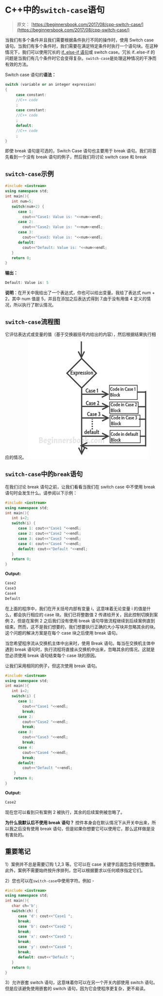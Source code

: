 # C++中的`switch-case`语句

> 原文： [https://beginnersbook.com/2017/08/cpp-switch-case/](https://beginnersbook.com/2017/08/cpp-switch-case/)

当我们有多个条件并且我们需要根据条件执行不同的操作时，使用 Switch case 语句。当我们有多个条件时，我们需要在满足特定条件时执行一个语句块。在这种情况下，我们可以使用冗长的 [if..else-if 语句](https://beginnersbook.com/2017/08/cpp-if-else-statement/)或 switch case。冗长 if..else-if 的问题是当我们有几个条件时它会变得复杂。`switch-case`是处理这种情况的干净而有效的方法。

Switch case 语句的**语法：**

```cpp
switch (variable or an integer expression)
{
     case constant:
     //C++ code
     ;
     case constant:
     //C++ code
     ;
     default:
     //C++ code
     ;
}
```

即使 break 语句是可选的，Switch Case 语句也主要用于 break 语句。我们将首先看到一个没有 break 语句的例子，然后我们将讨论 switch case 和 break

## `switch-case`示例

```cpp
#include <iostream>
using namespace std;
int main(){
   int num=5;
   switch(num+2) {
      case 1: 
        cout<<"Case1: Value is: "<<num<<endl;
      case 2: 
        cout<<"Case2: Value is: "<<num<<endl;
      case 3: 
        cout<<"Case3: Value is: "<<num<<endl;
      default: 
        cout<<"Default: Value is: "<<num<<endl;
   }
   return 0;
}
```

**输出：**

```cpp
Default: Value is: 5
```

**说明**：在开关中我给出了一个表达式，你也可以给出变量。我给了表达式 num + 2，其中 num 值是 5，并且在添加之后表达式得到 7.由于没有用值 4 定义的情况，所以执行了默认情况。

## `switch-case`流程图

它评估表达式或变量的值（基于交换器括号内给出的内容），然后根据结果执行相应的情况。
![switch case flow diagram](img/4f4a0032c3c6f26d1bc5a76c8a08546f.jpg)

## `switch-case`中的`break`语句

在我们讨论 break 语句之前，让我们看看当我们在 switch case 中不使用 break 语句时会发生什么。请参阅以下示例：

```cpp
#include <iostream>
using namespace std;
int main(){
   int i=2;
   switch(i) {
      case 1: cout<<"Case1 "<<endl;
      case 2: cout<<"Case2 "<<endl;
      case 3: cout<<"Case3 "<<endl;
      case 4: cout<<"Case4 "<<endl;
      default: cout<<"Default "<<endl; 
   }
   return 0;
}
```

**Output:**

```cpp
Case2 
Case3 
Case4 
Default 

```

在上面的程序中，我们在开关括号内部有变量 i，这意味着无论变量 i 的值是什么，都会执行相应的 case 块。我们已将整数值 2 传递给开关，因此控制切换到案例 2，但是在案例 2 之后我们没有使用 break 语句导致流程继续到后续案例直到结束。然而，这不是我们想要的，我们想要执行正确的大小写块并忽略其余的块。这个问题的解决方案是在每个 case 块之后使用 break 语句。

当您希望程序流从交换机主体中出来时，使用 Break 语句。每当在交换机主体中遇到 break 语句时，执行流程将直接从交换机中出来，忽略其余的情况。这就是您必须使用 break 语句结束每个 case 块的原因。

让我们采用相同的例子，但这次使用 break 语句。

```cpp
#include <iostream>
using namespace std;
int main(){
   int i=2;
   switch(i) {
      case 1:
        cout<<"Case1 "<<endl;
        break;
      case 2:
        cout<<"Case2 "<<endl;
        break;
      case 3:
        cout<<"Case3 "<<endl;
        break;
      case 4:
        cout<<"Case4 "<<endl;
        break;
      default:
        cout<<"Default "<<endl;
    }
    return 0;
}
```

**Output:**

```cpp
Case2
```

现在您可以看到只有案例 2 被执行，其余的后续案例被忽略了。

**为什么我默认后不使用 break 语句？**
控件本身会在默认情况下从开关中出来，所以我之后没有使用 break 语句，但是如果你想要它可以使用它，那么这样做是没有害处的。

## 重要笔记

1）案例并不总是需要订购 1,2,3 等。它可以在 case 关键字后面包含任何整数值。此外，案例不需要始终按升序排列，您可以根据要求以任何顺序指定它们。

2）您也可以在`switch-case`中使用字符。例如 -

```cpp
#include <iostream>
using namespace std;
int main(){
   char ch='b';
   switch(ch) {
      case 'd': cout<<"Case1 ";
      break;
      case 'b': cout<<"Case2 ";
      break;
      case 'x': cout<<"Case3 ";
      break;
      case 'y': cout<<"Case4 ";
      break;
      default: cout<<"Default ";
   }
   return 0;
}
```

3）允许嵌套 switch 语句，这意味着你可以在另一个开关内部使用 switch 语句。但是应该避免使用嵌套的 switch 语句，因为它会使程序更复杂，更不易读。